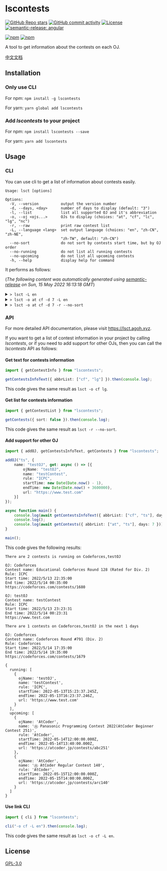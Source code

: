 # lscontests

[![GitHub Repo stars](https://img.shields.io/github/stars/StableAgOH/lscontests?style=social)](https://github.com/StableAgOH/lscontests)
[![GitHub commit activity](https://img.shields.io/github/commit-activity/m/StableAgOH/lscontests?logo=github)](https://github.com/StableAgOH/lscontests)
[![License](https://img.shields.io/github/license/StableAgOH/lscontests)](https://github.com/StableAgOH/lscontests)
[![semantic-release: angular](https://img.shields.io/badge/semantic--release-angular-e10079?logo=semantic-release)](https://github.com/semantic-release/semantic-release)

[![npm](https://img.shields.io/npm/v/lscontests?logo=npm)](https://www.npmjs.com/package/lscontests)
[![npm](https://img.shields.io/npm/dw/lscontests?logo=npm)](https://www.npmjs.com/package/lscontests)

A tool to get information about the contests on each OJ.

[中文文档](https://github.com/StableAgOH/lscontests/blob/main/README-zh-CN.md)

## Installation

### Only use CLI

For npm: `npm install -g lscontests`

For yarn: `yarn global add lscontests`

### Add *lscontests* to your project

For npm: `npm install lscontests --save`

For yarn: `yarn add lscontests`

## Usage

### CLI

You can use cli to get a list of information about contests easily.

<!-- block_help begin -->
```text
Usage: lsct [options]

Options:
  -V, --version          output the version number
  -d, --days, <day>      number of days to display (default: "3")
  -l, --list             list all supported OJ and it's abbreviation
  -o, --oj <ojs...>      OJs to display (choices: "at", "cf", "lc", "lg", "nc")
  -r, --raw              print raw contest list
  -L, --language <lang>  set output language (choices: "en", "zh-CN", "zh-NE",
                         "zh-TW", default: "zh-CN")
  --no-sort              do not sort by contests start time, but by OJ order
  --no-running           do not list all running contests
  --no-upcoming          do not list all upcoming contests
  -h, --help             display help for command
```
<!-- block_help end -->

It performs as follows:

<!-- block_cli begin -->
(*The following content was automatically generated using [semantic-release](https://github.com/semantic-release/semantic-release) on Sun, 15 May 2022 16:13:18 GMT*)

<details>
<summary> <code>> lsct -L en</code> </summary>

```text
There are 2 contests is running on NowCoder

OJ: NowCoder
Contest name: 牛客竞赛博弈专题班 Sprague-Grundy 函数（SG 函数、图游戏、Nim 和）
Rule: ICPC
Start time: 5/13/2022, 04:00:00
End time: 5/21/2022, 13:00:00
https://ac.nowcoder.com/acm/contest/34655

OJ: NowCoder
Contest name: 2022 图论班第一章图匹配例题与习题
Rule: ICPC
Start time: 5/13/2022, 06:00:00
End time: 5/30/2022, 08:00:00
https://ac.nowcoder.com/acm/contest/34649

No contests for the next 3 days
```

</details>

<details>
<summary> <code>> lsct -o at cf -d 7 -L en</code> </summary>

```text
No running contests

There are 4 contests on Codeforces,AtCoder in the next 7 days

OJ: Codeforces
Contest name: Codeforces Round #792 (Div. 1)
Rule: Codeforces
Start time: 5/19/2022, 14:35:00
End time: 5/19/2022, 16:35:00
https://codeforces.com/contests/1683

OJ: Codeforces
Contest name: Codeforces Round #792 (Div. 2)
Rule: Codeforces
Start time: 5/19/2022, 14:35:00
End time: 5/19/2022, 16:35:00
https://codeforces.com/contests/1684

OJ: AtCoder
Contest name: Ⓐ AtCoder Beginner Contest 252
Rule: AtCoder
Start time: 5/21/2022, 12:00:00
End time: 5/21/2022, 13:40:00
https://atcoder.jp/contests/abc252

OJ: Codeforces
Contest name: Codeforces Round #793 (Div. 2)
Rule: Codeforces
Start time: 5/22/2022, 14:35:00
End time: 5/22/2022, 16:35:00
https://codeforces.com/contests/1682
```

</details>

<details>
<summary> <code>> lsct -o at cf -d 7 -r --no-sort</code> </summary>

```json
{
  "running": [],
  "upcoming": [
    {
      "ojName": "AtCoder",
      "name": "Ⓐ AtCoder Beginner Contest 252",
      "rule": "AtCoder",
      "startTime": "2022-05-21T12:00:00.000Z",
      "endTime": "2022-05-21T13:40:00.000Z",
      "url": "https://atcoder.jp/contests/abc252"
    },
    {
      "ojName": "Codeforces",
      "name": "Codeforces Round #793 (Div. 2)",
      "rule": "Codeforces",
      "startTime": "2022-05-22T14:35:00.000Z",
      "endTime": "2022-05-22T16:35:00.000Z",
      "url": "https://codeforces.com/contests/1682"
    },
    {
      "ojName": "Codeforces",
      "name": "Codeforces Round #792 (Div. 1)",
      "rule": "Codeforces",
      "startTime": "2022-05-19T14:35:00.000Z",
      "endTime": "2022-05-19T16:35:00.000Z",
      "url": "https://codeforces.com/contests/1683"
    },
    {
      "ojName": "Codeforces",
      "name": "Codeforces Round #792 (Div. 2)",
      "rule": "Codeforces",
      "startTime": "2022-05-19T14:35:00.000Z",
      "endTime": "2022-05-19T16:35:00.000Z",
      "url": "https://codeforces.com/contests/1684"
    }
  ]
}
```

</details>
<!-- block_cli end -->

### API

For more detailed API documentation, please visit <https://lsct.agoh.xyz>.

If you want to get a list of contest information in your project by calling *lscontests*, or if you need to add support for other OJs, then you can call the *lscontests* API as follows:

#### Get text for contests information

```typescript
import { getContestInfo } from "lscontests";

getContestsInfoText({ abbrList: ["cf", "lg"] }).then(console.log);
```

This code gives the same result as `lsct -o cf lg`.

#### Get list for contests information

```typescript
import { getContestList } from "lscontests";

getContests({ sort: false }).then(console.log);
```

This code gives the same result as `lsct -r --no-sort`.

#### Add support for other OJ

```typescript
import { addOJ, getContestsInfoText, getContests } from "lscontests";

addOJ("ts", {
    name: "testOJ", get: async () => [{
        ojName: "testOJ",
        name: "testContest",
        rule: "ICPC",
        startTime: new Date(Date.now() - 1),
        endTime: new Date(Date.now() + 3600000),
        url: "https://www.test.com"
    }]
});

async function main() {
    console.log(await getContestsInfoText({ abbrList: ["cf", "ts"], days: 1 }, "en"));
    console.log();
    console.log(await getContests({ abbrList: ["at", "ts"], days: 7 }));
}

main();
```

This code gives the following results:

```text
There are 2 contests is running on Codeforces,testOJ

OJ: Codeforces
Contest name: Educational Codeforces Round 128 (Rated for Div. 2)
Rule: ICPC
Start time: 2022/5/13 22:35:00
End time: 2022/5/14 00:35:00
https://codeforces.com/contests/1680

OJ: testOJ
Contest name: testContest
Rule: ICPC
Start time: 2022/5/13 23:23:31
End time: 2022/5/14 00:23:31
https://www.test.com

There are 1 contests on Codeforces,testOJ in the next 1 days

OJ: Codeforces
Contest name: Codeforces Round #791 (Div. 2)
Rule: Codeforces
Start time: 2022/5/14 17:35:00
End time: 2022/5/14 19:35:00
https://codeforces.com/contests/1679

{
  running: [
    {
      ojName: 'testOJ',
      name: 'testContest',
      rule: 'ICPC',
      startTime: 2022-05-13T15:23:37.245Z,
      endTime: 2022-05-13T16:23:37.246Z,
      url: 'https://www.test.com'
    }
  ],
  upcoming: [
    {
      ojName: 'AtCoder',
      name: 'Ⓐ Panasonic Programming Contest 2022(AtCoder Beginner Contest 251)',
      rule: 'AtCoder',
      startTime: 2022-05-14T12:00:00.000Z,
      endTime: 2022-05-14T13:40:00.000Z,
      url: 'https://atcoder.jp/contests/abc251'
    },
    {
      ojName: 'AtCoder',
      name: 'Ⓐ AtCoder Regular Contest 140',
      rule: 'AtCoder',
      startTime: 2022-05-15T12:00:00.000Z,
      endTime: 2022-05-15T14:00:00.000Z,
      url: 'https://atcoder.jp/contests/arc140'
    }
  ]
}
```

#### Use link CLI

```typescript
import { cli } from "lscontests";

cli("-o cf -L en").then(console.log);
```

This code gives the same result as `lsct -o cf -L en`.

## License

[GPL-3.0](https://www.gnu.org/licenses/gpl-3.0.html)
